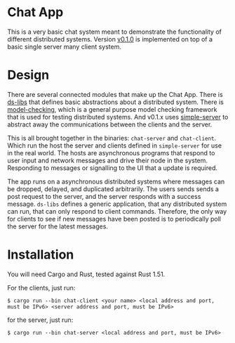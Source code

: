 # Chat App
This is a very basic chat system meant to demonstrate the functionality of different distributed systems. Version [v0.1.0](https://github.com/CoffmanTaylor/DS-Chat-App/releases/tag/v0.1.0) is implemented on top of a basic single server many client system.

# Design
There are several connected modules that make up the Chat App. There is [ds-libs](https://github.com/CoffmanTaylor/DS-libs) that defines basic abstractions about a distributed system. There is [model-checking](https://github.com/CoffmanTaylor/model-checking), which is a general purpose model checking framework that is used for testing distributed systems. And v0.1.x uses [simple-server](https://github.com/CoffmanTaylor/DS-Simple-Server) to abstract away the communications between the clients and the server. 

This is all brought together in the binaries: `chat-server` and `chat-client`. Which run the host the server and clients defined in `simple-server` for use in the real world. The hosts are asynchronous programs that respond to user input and network messages and drive their node in the system. Responding to messages or signalling to the UI that a update is required. 

The app runs on a asynchronous distributed systems where messages can be dropped, delayed, and duplicated arbitrarily. The users sends sends a post request to the server, and the server responds with a success message. `ds-libs` defines a generic application, that any distributed system can run, that can only respond to client commands. Therefore, the only way for clients to see if new messages have been posted is to periodically poll the server for the latest messages.

# Installation
You will need Cargo and Rust, tested against Rust 1.51.

For the clients, just run:
```
$ cargo run --bin chat-client <your name> <local address and port, must be IPv6> <server address and port, must be IPv6>
```

for the server, just run:
```
$ cargo run --bin chat-server <local address and port, must be IPv6>
```